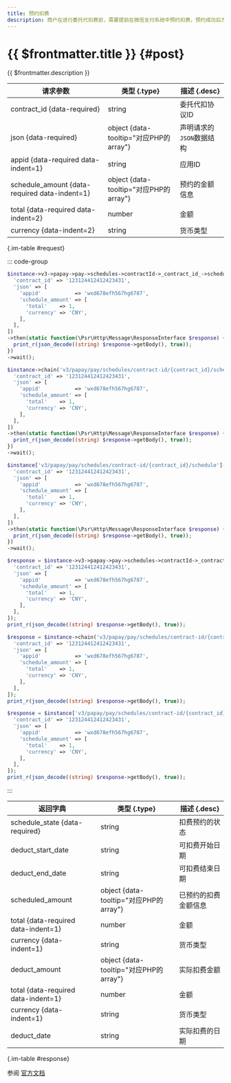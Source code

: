 ```yaml
---
title: 预约扣费
description: 商户在进行委托代扣费前，需要提前在微信支付系统中预约扣费，预约成功后方可在约定时间内扣费。
---
```


# {{ $frontmatter.title }} {#post}

{{ $frontmatter.description }}

| 请求参数 | 类型 {.type} | 描述 {.desc}
| --- | --- | ---
| contract_id {data-required} | string | 委托代扣协议ID
| json {data-required} | object {data-tooltip="对应PHP的array"} | 声明请求的`JSON`数据结构
| appid {data-required data-indent=1} | string | 应用ID
| schedule_amount {data-required data-indent=1} | object {data-tooltip="对应PHP的array"} | 预约的金额信息
| total {data-required data-indent=2} | number | 金额
| currency {data-indent=2} | string | 货币类型

{.im-table #request}

::: code-group

```php [异步纯链式]
$instance->v3->papay->pay->schedules->contractId->_contract_id_->schedule->postAsync([
  'contract_id' => '123124412412423431',
  'json' => [
    'appid'           => 'wxd678efh567hg6787',
    'schedule_amount' => [
      'total'    => 1,
      'currency' => 'CNY',
    ],
  ],
])
->then(static function(\Psr\Http\Message\ResponseInterface $response) {
  print_r(json_decode((string) $response->getBody(), true));
})
->wait();
```

```php [异步声明式]
$instance->chain('v3/papay/pay/schedules/contract-id/{contract_id}/schedule')->postAsync([
  'contract_id' => '123124412412423431',
  'json' => [
    'appid'           => 'wxd678efh567hg6787',
    'schedule_amount' => [
      'total'    => 1,
      'currency' => 'CNY',
    ],
  ],
])
->then(static function(\Psr\Http\Message\ResponseInterface $response) {
  print_r(json_decode((string) $response->getBody(), true));
})
->wait();
```

```php [异步属性式]
$instance['v3/papay/pay/schedules/contract-id/{contract_id}/schedule']->postAsync([
  'contract_id' => '123124412412423431',
  'json' => [
    'appid'           => 'wxd678efh567hg6787',
    'schedule_amount' => [
      'total'    => 1,
      'currency' => 'CNY',
    ],
  ],
])
->then(static function(\Psr\Http\Message\ResponseInterface $response) {
  print_r(json_decode((string) $response->getBody(), true));
})
->wait();
```

```php [同步纯链式]
$response = $instance->v3->papay->pay->schedules->contractId->_contract_id_->schedule->post([
  'contract_id' => '123124412412423431',
  'json' => [
    'appid'           => 'wxd678efh567hg6787',
    'schedule_amount' => [
      'total'    => 1,
      'currency' => 'CNY',
    ],
  ],
]);
print_r(json_decode((string) $response->getBody(), true));
```

```php [同步声明式]
$response = $instance->chain('v3/papay/pay/schedules/contract-id/{contract_id}/schedule')->post([
  'contract_id' => '123124412412423431',
  'json' => [
    'appid'           => 'wxd678efh567hg6787',
    'schedule_amount' => [
      'total'    => 1,
      'currency' => 'CNY',
    ],
  ],
]);
print_r(json_decode((string) $response->getBody(), true));
```

```php [同步属性式]
$response = $instance['v3/papay/pay/schedules/contract-id/{contract_id}/schedule']->post([
  'contract_id' => '123124412412423431',
  'json' => [
    'appid'           => 'wxd678efh567hg6787',
    'schedule_amount' => [
      'total'    => 1,
      'currency' => 'CNY',
    ],
  ],
]);
print_r(json_decode((string) $response->getBody(), true));
```

:::

| 返回字典 | 类型 {.type} | 描述 {.desc}
| --- | --- | ---
| schedule_state {data-required} | string | 扣费预约的状态
| deduct_start_date | string | 可扣费开始日期
| deduct_end_date | string | 可扣费结束日期
| scheduled_amount | object {data-tooltip="对应PHP的array"} | 已预约的扣费金额信息
| total {data-required data-indent=1} | number | 金额
| currency {data-indent=1} | string | 货币类型
| deduct_amount | object {data-tooltip="对应PHP的array"} | 实际扣费金额
| total {data-required data-indent=1} | number | 金额
| currency {data-indent=1} | string | 货币类型
| deduct_date | string | 实际扣费的日期

{.im-table #response}

参阅 [官方文档](https://pay.weixin.qq.com/docs/merchant/apis/entrusted-payment/normal/normal-schedule-deduction.html)
